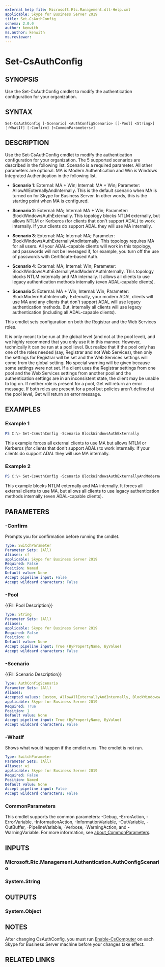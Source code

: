 ```yaml
---
external help file: Microsoft.Rtc.Management.dll-Help.xml
applicable: Skype for Business Server 2019
title: Set-CsAuthConfig
schema: 2.0.0
author: kenwith
ms.author: kenwith
ms.reviewer:
---
```


# Set-CsAuthConfig

## SYNOPSIS
Use the Set-CsAuthConfig cmdlet to modify the authentication configuration for your organization.

## SYNTAX

```
Set-CsAuthConfig [-Scenario] <AuthConfigScenario> [[-Pool] <String>] [-WhatIf] [-Confirm] [<CommonParameters>]
```

## DESCRIPTION
Use the Set-CsAuthConfig cmdlet to modify the authentication configuration for your organization. The 5 supported scenarios are described in the following list. Scenario is a required parameter. All other parameters are optional. MA is Modern Authentication and Win is Windows Integrated Authentication in the following list.

- **Scenario 1**: External: MA + Win; Internal: MA + Win; Parameter: AllowAllExternallyAndInternally. This is the default scenario when MA is turned on for Skype for Business Server. In other words, this is the starting point when MA is configured. 

- **Scenario 2**: External: MA; Internal: MA + Win; Parameter: BlockWindowsAuthExternally. This topology blocks NTLM externally, but allows NTLM or Kerberos (for clients that don't support ADAL) to work internally. If your clients do support ADAL they will use MA internally.

- **Scenario 3**: External: MA; Internal: MA; Parameter: BlockWindowsAuthExternallyAndInternally. This topology requires MA for all users. All your ADAL-capable clients will work in this topology, and passwords will not be leveraged if, for example, you turn off the use of passwords with Certificate-based Auth. 

- **Scenario 4**: External: MA; Internal: Win; Parameter: BlockWindowsAuthExternallyAndModernAuthInternally. This topology blocks NTLM externally and MA internally. It allows all clients to use legacy authentication methods internally (even ADAL-capable clients).

- **Scenario 5**: External: MA + Win; Internal: Win; Parameter: BlockModernAuthInternally. Externally, your modern ADAL clients will use MA and any clients that don't support ADAL will use legacy authentication methods. But, internally all clients will use legacy authentication (including all ADAL-capable clients).

This cmdlet sets configuration on both the Registrar and the Web Services roles.

It is only meant to be run at the global level (and not at the pool level), and we highly recommend that you only use it in this manner. However, technically it can be run at a pool level. But realize that if the pool only has one of the roles needed (say, Registrar and not Web Services), then only the settings for Registrar will be set and the Web Services settings will come from the global setting. No special warning will be given because some settings were not set. If a client uses the Registrar settings from one pool and the Web Services settings from another pool and the authentication settings are in an inconsistent state, the client may be unable to log on. If neither role is present for a pool, Get will return an error message. If both roles are present for a pool but policies aren't defined at the pool level, Get will return an error message.


## EXAMPLES

### Example 1
```powershell
PS C:\> Set-CsAuthConfig -Scenario BlockWindowsAuthExternally
```

This example forces all external clients to use MA but allows NTLM or Kerberos (for clients that don't support ADAL) to work internally. If your clients do support ADAL they will use MA internally.

### Example 2
```powershell
PS C:\> Set-CsAuthConfig -Scenario BlockWindowsAuthExternallyAndModernAuthInternally
```

This example blocks NTLM externally and MA internally. It forces all external clients to use MA, but allows all clients to use legacy authentication methods internally (even ADAL-capable clients).


## PARAMETERS

### -Confirm
Prompts you for confirmation before running the cmdlet.

```yaml
Type: SwitchParameter
Parameter Sets: (All)
Aliases: cf
applicable: Skype for Business Server 2019
Required: False
Position: Named
Default value: None
Accept pipeline input: False
Accept wildcard characters: False
```

### -Pool
{{Fill Pool Description}}

```yaml
Type: String
Parameter Sets: (All)
Aliases:
applicable: Skype for Business Server 2019
Required: False
Position: 0
Default value: None
Accept pipeline input: True (ByPropertyName, ByValue)
Accept wildcard characters: False
```

### -Scenario
{{Fill Scenario Description}}

```yaml
Type: AuthConfigScenario
Parameter Sets: (All)
Aliases:
Accepted values: Custom, AllowAllExternallyAndInternally, BlockWindowsAuthExternally, BlockWindowsAuthExternallyAndInternally, BlockWindowsAuthExternalyAndModernAuthInternally, BlockModernAuthInternally
applicable: Skype for Business Server 2019
Required: True
Position: 1
Default value: None
Accept pipeline input: True (ByPropertyName, ByValue)
Accept wildcard characters: False
```

### -WhatIf
Shows what would happen if the cmdlet runs.
The cmdlet is not run.

```yaml
Type: SwitchParameter
Parameter Sets: (All)
Aliases: wi
applicable: Skype for Business Server 2019
Required: False
Position: Named
Default value: None
Accept pipeline input: False
Accept wildcard characters: False
```

### CommonParameters
This cmdlet supports the common parameters: -Debug, -ErrorAction, -ErrorVariable, -InformationAction, -InformationVariable, -OutVariable, -OutBuffer, -PipelineVariable, -Verbose, -WarningAction, and -WarningVariable.
For more information, see [about_CommonParameters](http://go.microsoft.com/fwlink/?LinkID=113216).

## INPUTS

### Microsoft.Rtc.Management.Authentication.AuthConfigScenario

### System.String

## OUTPUTS

### System.Object

## NOTES

After changing CsAuthConfig, you must run [Enable-CsComputer](https://docs.microsoft.com/en-us/powershell/module/skype/enable-cscomputer?view=skype-ps) on each Skype for Business Server machine before your changes take effect.

## RELATED LINKS
